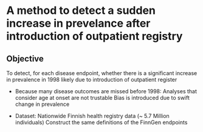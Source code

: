 # A method to detect a sudden increase in prevelance after introduction of outpatient registry

## Objective

To detect, for each disease endpoint, whether there is a significant increase in prevalence in 1998 likely due to introduction of outpatient register

- Because many disease outcomes are missed before 1998:
Analyses that consider age at onset are not trustable
Bias is introduced due to swift change in prevalence

- Dataset: 
Nationwide Finnish health registry data (~ 5.7 Million individuals)
Construct the same definitions of the FinnGen endpoints
